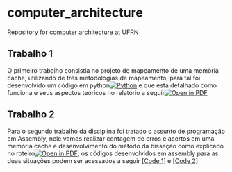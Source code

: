 # computer_architecture
Repository for computer architecture at UFRN
## Trabalho 1
O primeiro trabalho consistia no projeto de mapeamento de uma memória cache, utilizando de três metodologias de mapeamento, para tal foi desenvolvido um código em python[![Python](https://img.shields.io/badge/-Script-gray?style=flat-square&logo=python)](https://github.com/TeophiloVitor/computer_architecture/blob/main/memoria_cache_teophilo.cpp) e que está detalhado como funciona e seus aspectos teóricos no relatório a seguir[![Open in PDF](https://img.shields.io/badge/-PDF-EC1C24?style=flat-square&logo=adobeacrobatreader)](https://github.com/TeophiloVitor/computer_architecture/blob/main/relatorio_1_memoria_cache.pdf)
## Trabalho 2
Para o segundo trabalho da disciplina foi tratado o assunto de programação em Assembly, nele vamos realizar contagem de erros e acertos em uma memória cache e desenvolvimento do método da bisseção como explicado no roteiro[![Open in PDF](https://img.shields.io/badge/-PDF-EC1C24?style=flat-square&logo=adobeacrobatreader)](https://github.com/TeophiloVitor/computer_architecture/blob/main/trabalho_assembly.pdf), os códigos desenvolvidos em assembly para as duas situações podem ser acessados a seguir [[Code 1]](https://github.com/TeophiloVitor/computer_architecture/blob/main/u2_q1_teophilo.asm) e [[Code 2]](https://github.com/TeophiloVitor/computer_architecture/blob/main/u2_q2_teophilo.asm)
